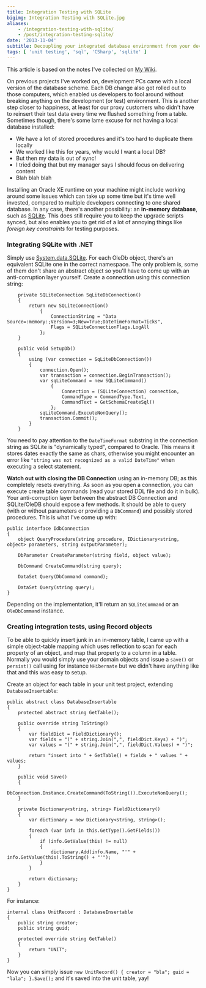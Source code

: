 ```yaml
---
title: Integration Testing with SQLite
bigimg: Integration Testing with SQLite.jpg
aliases:
    - /integration-testing-with-sqlite/
    - /post/integration-testing-sqlite/
date: '2013-11-04'
subtitle: Decoupling your integrated database environment from your development.
tags: [ 'unit testing', 'sql', 'CSharp', 'sqlite' ]
---
```


This article is based on the notes I've collected on [My Wiki](http://brainbaking.com/wiki/code/db/sqlite). 

On previous projects I've worked on, development PCs came with a local version of the database scheme. Each DB change also got rolled out to those computers, which enabled us developers to fool around without breaking anything on the development (or test) environment. This is another step closer to happiness, at least for our proxy customers who didn't have to reinsert their test data every time we flushed something from a table. Sometimes though, there's some lame excuse for not having a local database installed:

- We have a lot of stored procedures and it's too hard to duplicate them locally
- We worked like this for years, why would I want a local DB? 
- But then my data is out of sync! 
- I tried doing that but my manager says I should focus on delivering content
- Blah blah blah

Installing an Oracle XE runtime on your machine might include working around some issues which can take up some time but it's time well invested, compared to multiple developers connecting to one shared database. In any case, there's another possibility: an **in-memory database**, such as [SQLite](http://www.sqlite.org/). This does still require you to keep the upgrade scripts synced, but also enables you to get rid of a lot of annoying things like *foreign key constraints* for testing purposes. 

### Integrating SQLite with .NET

Simply use [System.data.SQLite](http://system.data.sqlite.org/index.html/doc/trunk/www/index.wiki). For each OleDb object, there's an equivalent SQLite one in the correct namespace. The only problem is, some of them don't share an abstract object so you'll have to come up with an anti-corruption layer yourself. Create a connection using this connection string:

        private SQLiteConnection SqLiteDbConnection()
        {
            return new SQLiteConnection()
                {
                    ConnectionString = "Data Source=:memory:;Version=3;New=True;DateTimeFormat=Ticks",
                    Flags = SQLiteConnectionFlags.LogAll
                };
        }
 
        public void SetupDb()
        {
            using (var connection = SqLiteDbConnection())
            {
                connection.Open();
                var transaction = connection.BeginTransaction();
                var sqLiteCommand = new SQLiteCommand()
                    {
                        Connection = (SQLiteConnection) connection,
                        CommandType = CommandType.Text,
                        CommandText = GetSchemaCreateSql()
                    };
                sqLiteCommand.ExecuteNonQuery();
                transaction.Commit();
            }
        }
		
You need to pay attention to the `DateTimeFormat` substring in the connection string as SQLite is "dynamically typed", compared to Oracle. This means it stores dates exactly the same as chars, otherwise you might encounter an error like `"string was not recognized as a valid DateTime"` when executing a select statement. 

**Watch out with closing the DB Connection** using an in-memory DB; as this completely resets everything. As soon as you open a connection, you can execute create table commands (read your stored DDL file and do it in bulk). 
Your anti-corruption layer between the abstract DB Connection and SQLite/OleDB should expose a few methods. It should be able to query (with or without parameters or providing a `DbCommand`) and possibly stored procedures. This is what I've come up with:

    public interface IdbConnection
    {
        object QueryProcedure(string procedure, IDictionary<string, object> parameters, string outputParameter);
 
        DbParameter CreateParameter(string field, object value);
 
        DbCommand CreateCommand(string query);
 
        DataSet Query(DbCommand command);
 
        DataSet Query(string query);
    }
	
Depending on the implementation, it'll return an `SQLiteCommand` or an `OleDbCommand` instance. 

### Creating integration tests, using Record objects

To be able to quickly insert junk in an in-memory table, I came up with a simple object-table mapping which uses reflection to scan for each property of an object, and map that property to a column in a table. Normally you would simply use your domain objects and issue a `save()` or `persist()` call using for instance `NHibernate` but we didn't have anything like that and this was easy to setup. 

Create an object for each table in your unit test project, extending `DatabaseInsertable`:

    public abstract class DatabaseInsertable
    {
        protected abstract string GetTable();
 
        public override string ToString()
        {
            var fieldDict = FieldDictionary();
            var fields = "(" + string.Join(",", fieldDict.Keys) + ")";
            var values = "(" + string.Join(",", fieldDict.Values) + ")";
 
            return "insert into " + GetTable() + fields + " values " + values;
        }
 
        public void Save()
        {
            DbConnection.Instance.CreateCommand(ToString()).ExecuteNonQuery();
        }
 
        private Dictionary<string, string> FieldDictionary()
        {
            var dictionary = new Dictionary<string, string>();
 
            foreach (var info in this.GetType().GetFields())
            {
                if (info.GetValue(this) != null)
                {
                    dictionary.Add(info.Name, "'" + info.GetValue(this).ToString() + "'");
                }
            }
 
            return dictionary;
        }
    }
	
For instance:

    internal class UnitRecord : DatabaseInsertable
    {
        public string creator;
        public string guid;
 
        protected override string GetTable()
        {
            return "UNIT";
        }
    }
	
Now you can simply issue `new UnitRecord() { creator = "bla"; guid = "lala"; }.Save();` and it's saved into the unit table, yay!